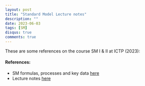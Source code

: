 ```yaml
---
layout: post
title: "Standard Model Lecture notes"
description: ""
date: 2023-06-03
tags: [SM]
disqus: true
comments: true
---
```


These are some references on the course SM I & II at ICTP (2023):
####  References:
- SM formulas, processes and key data <a href="pdfs/SM formula, corss sections and processes.pdf"> here </a>
- Lecture notes  <a href="pdfs/SM.pdf"> here </a>
